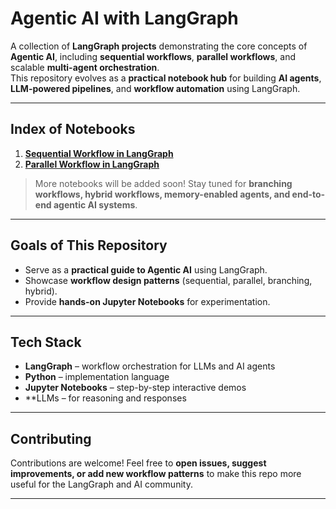 # Agentic AI with LangGraph

A collection of **LangGraph projects** demonstrating the core concepts of **Agentic AI**, including **sequential workflows**, **parallel workflows**, and scalable **multi-agent orchestration**.  
This repository evolves as a **practical notebook hub** for building **AI agents**, **LLM-powered pipelines**, and **workflow automation** using LangGraph.

---

## Index of Notebooks

1. **[Sequential Workflow in LangGraph](https://github.com/ravirch/Sequential-Workflow-in-LangGraph)**  
2. **[Parallel Workflow in LangGraph](https://github.com/ravirch/Parallel-Workflow-in-LangGraph)**  

> More notebooks will be added soon! Stay tuned for **branching workflows, hybrid workflows, memory-enabled agents, and end-to-end agentic AI systems**.

---

## Goals of This Repository
- Serve as a **practical guide to Agentic AI** using LangGraph.  
- Showcase **workflow design patterns** (sequential, parallel, branching, hybrid).  
- Provide **hands-on Jupyter Notebooks** for experimentation.  

---

## Tech Stack
- **LangGraph** – workflow orchestration for LLMs and AI agents  
- **Python** – implementation language  
- **Jupyter Notebooks** – step-by-step interactive demos  
- **LLMs – for reasoning and responses  

---

## Contributing
Contributions are welcome! Feel free to **open issues, suggest improvements, or add new workflow patterns** to make this repo more useful for the LangGraph and AI community.  

---
